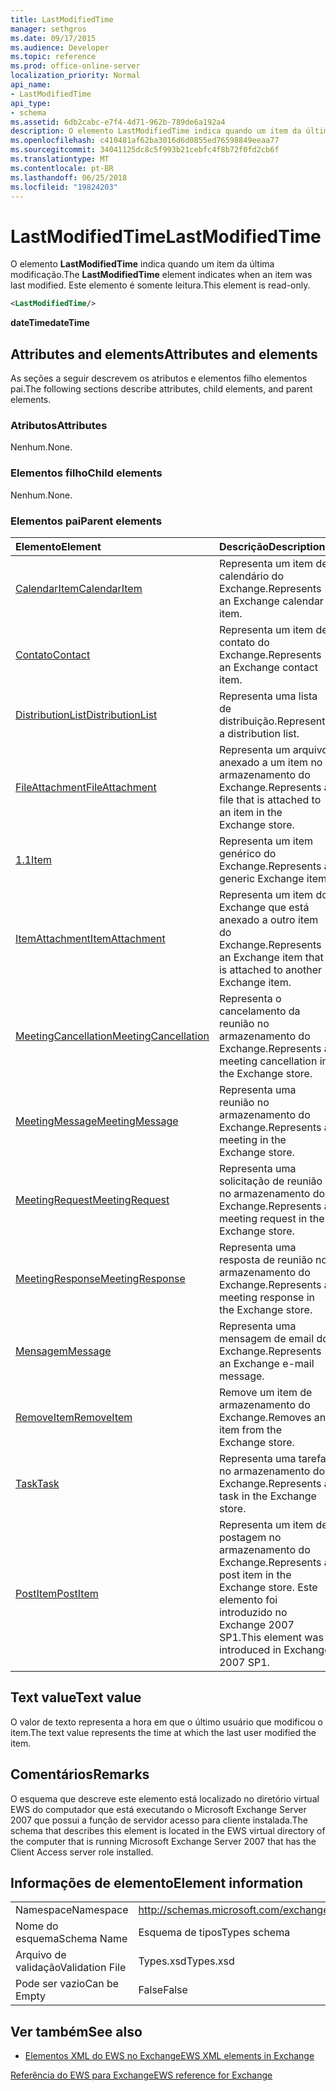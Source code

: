 ```yaml
---
title: LastModifiedTime
manager: sethgros
ms.date: 09/17/2015
ms.audience: Developer
ms.topic: reference
ms.prod: office-online-server
localization_priority: Normal
api_name:
- LastModifiedTime
api_type:
- schema
ms.assetid: 6db2cabc-e7f4-4d71-962b-789de6a192a4
description: O elemento LastModifiedTime indica quando um item da última modificação. Este elemento é somente leitura.
ms.openlocfilehash: c410481af62ba3016d6d0855ed76598849eeaa77
ms.sourcegitcommit: 34041125dc8c5f993b21cebfc4f8b72f0fd2cb6f
ms.translationtype: MT
ms.contentlocale: pt-BR
ms.lasthandoff: 06/25/2018
ms.locfileid: "19824203"
---
```

# <a name="lastmodifiedtime"></a><span data-ttu-id="b78cb-104">LastModifiedTime</span><span class="sxs-lookup"><span data-stu-id="b78cb-104">LastModifiedTime</span></span>

<span data-ttu-id="b78cb-105">O elemento **LastModifiedTime** indica quando um item da última modificação.</span><span class="sxs-lookup"><span data-stu-id="b78cb-105">The **LastModifiedTime** element indicates when an item was last modified.</span></span> <span data-ttu-id="b78cb-106">Este elemento é somente leitura.</span><span class="sxs-lookup"><span data-stu-id="b78cb-106">This element is read-only.</span></span> 
  
```xml
<LastModifiedTime/>
```

 <span data-ttu-id="b78cb-107">**dateTime**</span><span class="sxs-lookup"><span data-stu-id="b78cb-107">**dateTime**</span></span>
## <a name="attributes-and-elements"></a><span data-ttu-id="b78cb-108">Attributes and elements</span><span class="sxs-lookup"><span data-stu-id="b78cb-108">Attributes and elements</span></span>

<span data-ttu-id="b78cb-109">As seções a seguir descrevem os atributos e elementos filho elementos pai.</span><span class="sxs-lookup"><span data-stu-id="b78cb-109">The following sections describe attributes, child elements, and parent elements.</span></span>
  
### <a name="attributes"></a><span data-ttu-id="b78cb-110">Atributos</span><span class="sxs-lookup"><span data-stu-id="b78cb-110">Attributes</span></span>

<span data-ttu-id="b78cb-111">Nenhum.</span><span class="sxs-lookup"><span data-stu-id="b78cb-111">None.</span></span>
  
### <a name="child-elements"></a><span data-ttu-id="b78cb-112">Elementos filho</span><span class="sxs-lookup"><span data-stu-id="b78cb-112">Child elements</span></span>

<span data-ttu-id="b78cb-113">Nenhum.</span><span class="sxs-lookup"><span data-stu-id="b78cb-113">None.</span></span>
  
### <a name="parent-elements"></a><span data-ttu-id="b78cb-114">Elementos pai</span><span class="sxs-lookup"><span data-stu-id="b78cb-114">Parent elements</span></span>

|<span data-ttu-id="b78cb-115">**Elemento**</span><span class="sxs-lookup"><span data-stu-id="b78cb-115">**Element**</span></span>|<span data-ttu-id="b78cb-116">**Descrição**</span><span class="sxs-lookup"><span data-stu-id="b78cb-116">**Description**</span></span>|
|:-----|:-----|
|[<span data-ttu-id="b78cb-117">CalendarItem</span><span class="sxs-lookup"><span data-stu-id="b78cb-117">CalendarItem</span></span>](calendaritem.md) <br/> |<span data-ttu-id="b78cb-118">Representa um item de calendário do Exchange.</span><span class="sxs-lookup"><span data-stu-id="b78cb-118">Represents an Exchange calendar item.</span></span>  <br/> |
|[<span data-ttu-id="b78cb-119">Contato</span><span class="sxs-lookup"><span data-stu-id="b78cb-119">Contact</span></span>](contact.md) <br/> |<span data-ttu-id="b78cb-120">Representa um item de contato do Exchange.</span><span class="sxs-lookup"><span data-stu-id="b78cb-120">Represents an Exchange contact item.</span></span>  <br/> |
|[<span data-ttu-id="b78cb-121">DistributionList</span><span class="sxs-lookup"><span data-stu-id="b78cb-121">DistributionList</span></span>](distributionlist.md) <br/> |<span data-ttu-id="b78cb-122">Representa uma lista de distribuição.</span><span class="sxs-lookup"><span data-stu-id="b78cb-122">Represents a distribution list.</span></span>  <br/> |
|[<span data-ttu-id="b78cb-123">FileAttachment</span><span class="sxs-lookup"><span data-stu-id="b78cb-123">FileAttachment</span></span>](fileattachment.md) <br/> |<span data-ttu-id="b78cb-124">Representa um arquivo anexado a um item no armazenamento do Exchange.</span><span class="sxs-lookup"><span data-stu-id="b78cb-124">Represents a file that is attached to an item in the Exchange store.</span></span>  <br/> |
|[<span data-ttu-id="b78cb-125">1.1</span><span class="sxs-lookup"><span data-stu-id="b78cb-125">Item</span></span>](item.md) <br/> |<span data-ttu-id="b78cb-126">Representa um item genérico do Exchange.</span><span class="sxs-lookup"><span data-stu-id="b78cb-126">Represents a generic Exchange item.</span></span>  <br/> |
|[<span data-ttu-id="b78cb-127">ItemAttachment</span><span class="sxs-lookup"><span data-stu-id="b78cb-127">ItemAttachment</span></span>](itemattachment.md) <br/> |<span data-ttu-id="b78cb-128">Representa um item do Exchange que está anexado a outro item do Exchange.</span><span class="sxs-lookup"><span data-stu-id="b78cb-128">Represents an Exchange item that is attached to another Exchange item.</span></span>  <br/> |
|[<span data-ttu-id="b78cb-129">MeetingCancellation</span><span class="sxs-lookup"><span data-stu-id="b78cb-129">MeetingCancellation</span></span>](meetingcancellation.md) <br/> |<span data-ttu-id="b78cb-130">Representa o cancelamento da reunião no armazenamento do Exchange.</span><span class="sxs-lookup"><span data-stu-id="b78cb-130">Represents a meeting cancellation in the Exchange store.</span></span>  <br/> |
|[<span data-ttu-id="b78cb-131">MeetingMessage</span><span class="sxs-lookup"><span data-stu-id="b78cb-131">MeetingMessage</span></span>](meetingmessage.md) <br/> |<span data-ttu-id="b78cb-132">Representa uma reunião no armazenamento do Exchange.</span><span class="sxs-lookup"><span data-stu-id="b78cb-132">Represents a meeting in the Exchange store.</span></span>  <br/> |
|[<span data-ttu-id="b78cb-133">MeetingRequest</span><span class="sxs-lookup"><span data-stu-id="b78cb-133">MeetingRequest</span></span>](meetingrequest.md) <br/> |<span data-ttu-id="b78cb-134">Representa uma solicitação de reunião no armazenamento do Exchange.</span><span class="sxs-lookup"><span data-stu-id="b78cb-134">Represents a meeting request in the Exchange store.</span></span>  <br/> |
|[<span data-ttu-id="b78cb-135">MeetingResponse</span><span class="sxs-lookup"><span data-stu-id="b78cb-135">MeetingResponse</span></span>](meetingresponse.md) <br/> |<span data-ttu-id="b78cb-136">Representa uma resposta de reunião no armazenamento do Exchange.</span><span class="sxs-lookup"><span data-stu-id="b78cb-136">Represents a meeting response in the Exchange store.</span></span>  <br/> |
|[<span data-ttu-id="b78cb-137">Mensagem</span><span class="sxs-lookup"><span data-stu-id="b78cb-137">Message</span></span>](message-ex15websvcsotherref.md) <br/> |<span data-ttu-id="b78cb-138">Representa uma mensagem de email do Exchange.</span><span class="sxs-lookup"><span data-stu-id="b78cb-138">Represents an Exchange e-mail message.</span></span>  <br/> |
|[<span data-ttu-id="b78cb-139">RemoveItem</span><span class="sxs-lookup"><span data-stu-id="b78cb-139">RemoveItem</span></span>](removeitem.md) <br/> |<span data-ttu-id="b78cb-140">Remove um item de armazenamento do Exchange.</span><span class="sxs-lookup"><span data-stu-id="b78cb-140">Removes an item from the Exchange store.</span></span>  <br/> |
|[<span data-ttu-id="b78cb-141">Task</span><span class="sxs-lookup"><span data-stu-id="b78cb-141">Task</span></span>](task.md) <br/> |<span data-ttu-id="b78cb-142">Representa uma tarefa no armazenamento do Exchange.</span><span class="sxs-lookup"><span data-stu-id="b78cb-142">Represents a task in the Exchange store.</span></span>  <br/> |
|[<span data-ttu-id="b78cb-143">PostItem</span><span class="sxs-lookup"><span data-stu-id="b78cb-143">PostItem</span></span>](postitem.md) <br/> |<span data-ttu-id="b78cb-144">Representa um item de postagem no armazenamento do Exchange.</span><span class="sxs-lookup"><span data-stu-id="b78cb-144">Represents a post item in the Exchange store.</span></span> <span data-ttu-id="b78cb-145">Este elemento foi introduzido no Exchange 2007 SP1.</span><span class="sxs-lookup"><span data-stu-id="b78cb-145">This element was introduced in Exchange 2007 SP1.</span></span>  <br/> |
   
## <a name="text-value"></a><span data-ttu-id="b78cb-146">Text value</span><span class="sxs-lookup"><span data-stu-id="b78cb-146">Text value</span></span>

<span data-ttu-id="b78cb-147">O valor de texto representa a hora em que o último usuário que modificou o item.</span><span class="sxs-lookup"><span data-stu-id="b78cb-147">The text value represents the time at which the last user modified the item.</span></span>
  
## <a name="remarks"></a><span data-ttu-id="b78cb-148">Comentários</span><span class="sxs-lookup"><span data-stu-id="b78cb-148">Remarks</span></span>

<span data-ttu-id="b78cb-149">O esquema que descreve este elemento está localizado no diretório virtual EWS do computador que está executando o Microsoft Exchange Server 2007 que possui a função de servidor acesso para cliente instalada.</span><span class="sxs-lookup"><span data-stu-id="b78cb-149">The schema that describes this element is located in the EWS virtual directory of the computer that is running Microsoft Exchange Server 2007 that has the Client Access server role installed.</span></span>
  
## <a name="element-information"></a><span data-ttu-id="b78cb-150">Informações de elemento</span><span class="sxs-lookup"><span data-stu-id="b78cb-150">Element information</span></span>

|||
|:-----|:-----|
|<span data-ttu-id="b78cb-151">Namespace</span><span class="sxs-lookup"><span data-stu-id="b78cb-151">Namespace</span></span>  <br/> |http://schemas.microsoft.com/exchange/services/2006/types  <br/> |
|<span data-ttu-id="b78cb-152">Nome do esquema</span><span class="sxs-lookup"><span data-stu-id="b78cb-152">Schema Name</span></span>  <br/> |<span data-ttu-id="b78cb-153">Esquema de tipos</span><span class="sxs-lookup"><span data-stu-id="b78cb-153">Types schema</span></span>  <br/> |
|<span data-ttu-id="b78cb-154">Arquivo de validação</span><span class="sxs-lookup"><span data-stu-id="b78cb-154">Validation File</span></span>  <br/> |<span data-ttu-id="b78cb-155">Types.xsd</span><span class="sxs-lookup"><span data-stu-id="b78cb-155">Types.xsd</span></span>  <br/> |
|<span data-ttu-id="b78cb-156">Pode ser vazio</span><span class="sxs-lookup"><span data-stu-id="b78cb-156">Can be Empty</span></span>  <br/> |<span data-ttu-id="b78cb-157">False</span><span class="sxs-lookup"><span data-stu-id="b78cb-157">False</span></span>  <br/> |
   
## <a name="see-also"></a><span data-ttu-id="b78cb-158">Ver também</span><span class="sxs-lookup"><span data-stu-id="b78cb-158">See also</span></span>



- [<span data-ttu-id="b78cb-159">Elementos XML do EWS no Exchange</span><span class="sxs-lookup"><span data-stu-id="b78cb-159">EWS XML elements in Exchange</span></span>](ews-xml-elements-in-exchange.md)
  
[<span data-ttu-id="b78cb-160">Referência do EWS para Exchange</span><span class="sxs-lookup"><span data-stu-id="b78cb-160">EWS reference for Exchange</span></span>](ews-reference-for-exchange.md)

